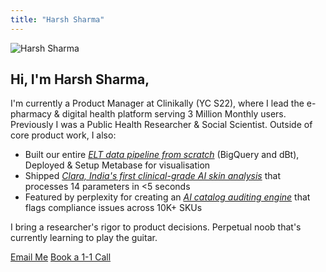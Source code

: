 ```yaml
---
title: "Harsh Sharma"
---
```


<div class="home-avatar">
  <img src="/images/harsh-sharma.jpeg" alt="Harsh Sharma">
</div>

<h2 class="home-hero-heading">Hi, I'm <span>Harsh Sharma</span>,</h2>

I'm currently a Product Manager at Clinikally (YC S22), where I lead the e-pharmacy & digital health platform serving 3 Million Monthly users. Previously I was a Public Health Researcher & Social Scientist. Outside of core product work, I also:

* Built our entire _[ELT data pipeline from scratch](/posts/building-elt-pipeline-clinikally/)_ (BigQuery and dBt), Deployed & Setup Metabase for visualisation
* Shipped _[Clara, India's first clinical-grade AI skin analysis](https://clara.clinikally.com/_)_ that processes 14 parameters in <5 seconds
* Featured by perplexity for creating an _[AI catalog auditing engine](https://www.perplexity.ai/api-platform/case-studies/clinikally)_ that flags compliance issues across 10K+ SKUs

I bring a researcher's rigor to product decisions. Perpetual noob that's currently learning to play the guitar.

<div class="home-cta-section">
  <a href="mailto:harshsharma12021@gmail.com" title="harshsharma12021@gmail.com" class="cta-link">Email Me</a>
  <a href="https://calendar.notion.so/meet/harshclinikally/hi" target="_blank" rel="noopener noreferrer" class="cta-link">Book a 1-1 Call</a>
</div>
